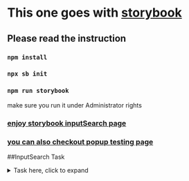 # This one goes with [storybook](https://storybook.js.org/docs/react/get-started/install)

## Please read the instruction

### `npm install`
### `npx sb init`
### `npm run storybook`

make sure you run it under Administrator rights

### [enjoy storybook inputSearch page](http://localhost:6006/?path=/docs/example-inputsearch--start-search)
### [you can also checkout popup testing page](http://localhost:6006/?path=/story/example-popuppage--open-popup)


##InputSearch Task

<details>
  <summary>Task here, click to expand</summary>

Приложение, в котором реализован компонент (поле ввода) с автодополнением, который получает данные из какого-либо асинхронного источника. Чем более гибким будет апи компонента - тем лучше.

Компонент должен делать запрос к источнику после того, как введено минимальное количество символов в поле ввода (указанное в свойстве компонента).

Источник выдает список элементов на основе текста запроса к нему, принцип формирования списка любой, но рекомендуется какой-либо фильтр по подстроке.

Тип элементов в списке:

{ id: string; caption: string | ReactNode; }


Поле caption по смыслу должно соответствовать тексту запроса (например, начинаться с текста запроса, или содержать его как подстроку).
При выборе элемента из списка должно происходить событие "onSelectItem(id)"
Список из источника желательно отсортировать по алфавиту (в самом источнике, компонент о его логике не знает), и показать во всплывающем "тултипе/меню" под полем ввода.
Источник для примера может заполняться произвольными данными по таймауту, а может запрашивать данные с какого-нибудь публичного апи - это не важно. Главное, чтоб он был асинхронным.
Источник должен быть защищён от "гонок" - когда запрос меняется, а результат предыдущего запроса (не успевший прийти до изменения) приходит в качестве ответа. Всегда должен приходить результат последнего запроса.
Также нужно показывать индикатор загрузки - тут не нужно сложной верстки, главное, чтобы понятно пользователю было - вот сценарий:

начал вводить текст - ввел две буквы
ничего не показалось
ввел третью - показался список с индикатором загрузки
ввел четвертую - произошел перезапрос (старый игнорируется), индикатор на месте остался
подождал - пришли данные в список
ввел еще букву - данные пропали, появился индикатор загрузки (или данные остались, но затеняются индикатором загрузки)
выбрал элемент в списке - он закрылся

Какая-либо сложная верстка для поля ввода и списка не обязательна, достаточно стандартных инпутов и селектов. Но можно использовать и какую-нибудь css-библиотеку, если хочется.

Всплывающий тултип желательно реализовать отдельным компонентом, который будет привязан к элементу, под которым он всплывает, и при этом не использовать библиотек типа popper, а сделать его на чистом реакте и js/css,
режима же позиционирования достаточно одного (слева-внизу, например), но желательно подумать о добавлении разных вариантов позиционирования и настраиваемых модификаторов позиционирования, которые можно было бы добавлять при желании (например, подгонка тултипа под ширину блока, под которым он выпадает).

Реализовывать разные режимы позиционирования не надо, достаточно одного, нужна именно идея об удобном добавлении новых режимов.

При реализации тултипа нужно учитывать, что он может лежать в разных родителях, по-разному спозиционированных, с разным значением overflow и z-index, а также в подобных тултипу компонентах: тултип должен всегда перекрывать все родительские элементы (и даже такой же родительский тултип,  из которого он может быть показан (например, как подменю)).

Реализовывать примеры тултипа, показанного из тултипа (или ещё из какого-то подобного родителя) не надо, нужна именно сама реализация тултипа с безопасным перекрытием родителей.
</details>